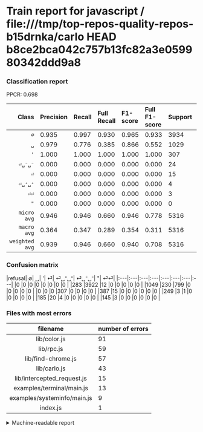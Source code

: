 # Train report for javascript / file:///tmp/top-repos-quality-repos-b15drnka/carlo HEAD b8ce2bca042c757b13fc82a3e059980342ddd9a8

### Classification report

PPCR: 0.698

| Class | Precision | Recall | Full Recall | F1-score | Full F1-score | Support | Full Support | PPCR |
|------:|:----------|:-------|:------------|:---------|:---------|:--------|:-------------|:-----|
| `∅` | 0.935| 0.997| 0.930| 0.965| 0.933| 3934| 4217| 0.933 |
| `␣` | 0.979| 0.776| 0.385| 0.866| 0.552| 1029| 2078| 0.495 |
| `'` | 1.000| 1.000| 1.000| 1.000| 1.000| 307| 307| 1.000 |
| `⏎␣⁻␣⁻` | 0.000| 0.000| 0.000| 0.000| 0.000| 24| 209| 0.115 |
| `⏎` | 0.000| 0.000| 0.000| 0.000| 0.000| 15| 402| 0.037 |
| `⏎␣⁺␣⁺` | 0.000| 0.000| 0.000| 0.000| 0.000| 4| 253| 0.016 |
| `⏎⏎` | 0.000| 0.000| 0.000| 0.000| 0.000| 3| 148| 0.020 |
| `"` | 0.000| 0.000| 0.000| 0.000| 0.000| 0| 0| 0.000 |
| `micro avg` | 0.946| 0.946| 0.660| 0.946| 0.778| 5316| 7614| 0.698 |
| `macro avg` | 0.364| 0.347| 0.289| 0.354| 0.311| 5316| 7614| 0.698 |
| `weighted avg` | 0.939| 0.946| 0.660| 0.940| 0.708| 5316| 7614| 0.698 |

### Confusion matrix

|refusal|  ∅| ␣| '| ⏎| ⏎␣⁺␣⁺| ⏎␣⁻␣⁻| "| ⏎⏎| 
|:---|:---|:---|:---|:---|:---|:---|:---|
|0 |0 |0 |0 |0 |0 |0 |0 |
|283 |3922 |12 |0 |0 |0 |0 |0 |
|1049 |230 |799 |0 |0 |0 |0 |0 |
|0 |0 |0 |307 |0 |0 |0 |0 |
|387 |15 |0 |0 |0 |0 |0 |0 |
|249 |3 |1 |0 |0 |0 |0 |0 |
|185 |20 |4 |0 |0 |0 |0 |0 |
|145 |3 |0 |0 |0 |0 |0 |0 |

### Files with most errors

| filename | number of errors|
|:----:|:-----|
| lib/color.js | 91 |
| lib/rpc.js | 59 |
| lib/find-chrome.js | 57 |
| lib/carlo.js | 43 |
| lib/intercepted_request.js | 15 |
| examples/terminal/main.js | 13 |
| examples/systeminfo/main.js | 9 |
| index.js | 1 |

<details>
    <summary>Machine-readable report</summary>
```json
{
  "cl_report": {"\"": {"f1-score": 0.0, "precision": 0.0, "recall": 0.0, "support": 0}, "\u0027": {"f1-score": 1.0, "precision": 1.0, "recall": 1.0, "support": 307}, "macro avg": {"f1-score": 0.35391280795421465, "precision": 0.36431689224103664, "recall": 0.34667896136593934, "support": 5316}, "micro avg": {"f1-score": 0.945823927765237, "precision": 0.945823927765237, "recall": 0.945823927765237, "support": 5316}, "weighted avg": {"f1-score": 0.9396636100477115, "precision": 0.9394849634957183, "recall": 0.945823927765237, "support": 5316}, "\u2205": {"f1-score": 0.9651778023871047, "precision": 0.9353684712616265, "recall": 0.9969496695475343, "support": 3934}, "\u23ce": {"f1-score": 0.0, "precision": 0.0, "recall": 0.0, "support": 15}, "\u23ce\u23ce": {"f1-score": 0.0, "precision": 0.0, "recall": 0.0, "support": 3}, "\u23ce\u2423\u207a\u2423\u207a": {"f1-score": 0.0, "precision": 0.0, "recall": 0.0, "support": 4}, "\u23ce\u2423\u207b\u2423\u207b": {"f1-score": 0.0, "precision": 0.0, "recall": 0.0, "support": 24}, "\u2423": {"f1-score": 0.8661246612466125, "precision": 0.9791666666666666, "recall": 0.7764820213799806, "support": 1029}},
  "cl_report_full": {"\"": {"f1-score": 0.0, "precision": 0.0, "recall": 0.0, "support": 0}, "\u0027": {"f1-score": 1.0, "precision": 1.0, "recall": 1.0, "support": 307}, "macro avg": {"f1-score": 0.3106095106773044, "precision": 0.36431689224103664, "recall": 0.2893186733518005, "support": 7614}, "micro avg": {"f1-score": 0.7777262180974478, "precision": 0.945823927765237, "recall": 0.6603624901497241, "support": 7614}, "weighted avg": {"f1-score": 0.7075933839137128, "precision": 0.8256050928084596, "recall": 0.6603624901497241, "support": 7614}, "\u2205": {"f1-score": 0.9326991676575506, "precision": 0.9353684712616265, "recall": 0.9300450557268201, "support": 4217}, "\u23ce": {"f1-score": 0.0, "precision": 0.0, "recall": 0.0, "support": 402}, "\u23ce\u23ce": {"f1-score": 0.0, "precision": 0.0, "recall": 0.0, "support": 148}, "\u23ce\u2423\u207a\u2423\u207a": {"f1-score": 0.0, "precision": 0.0, "recall": 0.0, "support": 253}, "\u23ce\u2423\u207b\u2423\u207b": {"f1-score": 0.0, "precision": 0.0, "recall": 0.0, "support": 209}, "\u2423": {"f1-score": 0.5521769177608846, "precision": 0.9791666666666666, "recall": 0.3845043310875842, "support": 2078}},
  "ppcr": 0.698187549251379
}
```
</details>
